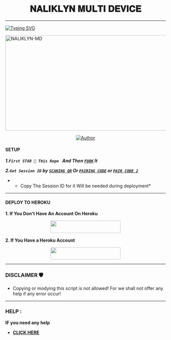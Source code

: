 <h1 align="center"> 𝐍𝐀𝐋𝐈𝐊𝐋𝐘𝐍 𝐌𝐔𝐋𝐓𝐈 𝐃𝐄𝐕𝐈𝐂𝐄 </h1>
<p align="center">  

***
  
<a href="https://git.io/typing-svg"><img src="https://readme-typing-svg.demolab.com?font=Black+Ops+One&size=50&pause=1000&color=1BAFBAFF&center=true&width=910&height=100&lines=THANKS FOR CHOOSING +NALIKLYN-MD;MULTI+DEVICE+WHATSAPP+BOT;CREATED+BY+NALIKlYN+KING;RELEASED+22.2.2024" alt="Typing SVG" /></a>
  </p>
    <img alt="NALIKLYN-MD" width="700" height="300" src="https://files.catbox.moe/tvo4g6.jpg">
<p align="center">
<p align="center">
<a href="https://github.com/17-naliklyn-Md"><img title="Author" src="https://img.shields.io/badge/NALIKLYN_MD-black?style=for-the-badge&logo=github"></a>

#### SETUP 

***1.`First STAR 🌟 This Repo ` And Then [`FORK`](https://github.com/franceking1/Flash-Md/fork) It***

***2.`Get Session ID` by [`SCANING QR`](https://the-flash-scanner.onrender.com) Or [`PAIRING CODE`](https://king-france.vercel.app) or [`PAIR CODE 2`](https://the-flash-md-sessions.onrender.com/pair)***

* - Copy The Session ID for it Will be needed during deployment*

***

#### DEPLOY TO HEROKU 
**1. If You Don't Have An Account On Heroku**
    <br>
<p align="center"><a href="https://signup.heroku.com">
 <img src="https://img.shields.io/badge/Create%20Account%20Now-blue?style=for-the-badge&logo=heroku" width="220" height="38.45"/></a></p>

**2. If You Have a Heroku Account**
    <br>
<p align="center"><a href="https://france-king.vercel.app"> <img src="https://img.shields.io/badge/DEPLOY%20NOW-blue?style=for-the-badge&logo=heroku" width="220" height="38.45"/></a></p>


***


### DISCLAIMER 🛡 
- Copying or modying this script is not allowed! For we shall not offer any help if any error occur!

***
### HELP :
**IF you need any help**
- [**CLICK HERE**](https://wa.me/qr/5VAFEGQNG3SQM1)

